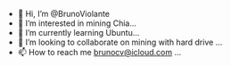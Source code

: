 - 👋 Hi, I’m @BrunoViolante
- 👀 I’m interested in mining Chia...
- 🌱 I’m currently learning Ubuntu...
- 💞️ I’m looking to collaborate on mining with hard drive ...
- 📫 How to reach me brunocv@icloud.com ...

<!---
BrunoViolante/BrunoViolante is a ✨ special ✨ repository because its `README.md` (this file) appears on your GitHub profile.
You can click the Preview link to take a look at your changes.
--->
